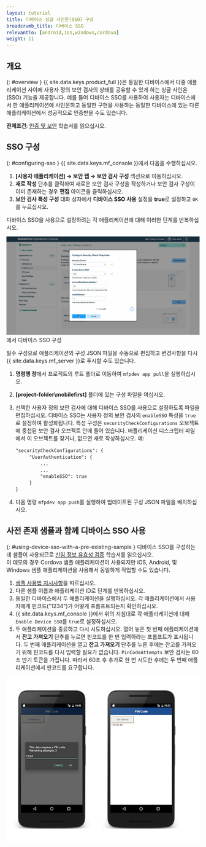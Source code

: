 ```yaml
---
layout: tutorial
title: 디바이스 싱글 사인온(SSO) 구성
breadcrumb_title: 디바이스 SSO
relevantTo: [android,ios,windows,cordova]
weight: 11
---
```

<!-- NLS_CHARSET=UTF-8 -->
## 개요
{: #overview }
{{ site.data.keys.product_full }}은 동일한 디바이스에서 다중 애플리케이션 사이에 사용자 정의 보안 검사의 상태를 공유할 수 있게 하는 싱글 사인온(SSO) 기능을 제공합니다. 예를 들어 디바이스 SSO를 사용하여 사용자는 디바이스에서 한 애플리케이션에 사인온하고 동일한 구현을 사용하는 동일한 디바이스에 있는 다른 애플리케이션에서 성공적으로 인증받을 수도 있습니다. 

**전제조건**: [인증 및 보안](../) 학습서를 읽으십시오.

## SSO 구성
{: #configuring-sso }
{{ site.data.keys.mf_console }}에서 다음을 수행하십시오. 

1. **[사용자 애플리케이션] → 보안 탭 → 보안 검사 구성** 섹션으로 이동하십시오. 
2. **새로 작성** 단추를 클릭하여 새로운 보안 검사 구성을 작성하거나 보안 검사 구성이 이미 존재하는 경우 **편집** 아이콘을 클릭하십시오. 
3. **보안 검사 특성 구성** 대화 상자에서 **디바이스 SSO 사용** 설정을 **true**로 설정하고 `OK`를 누르십시오. 

디바이스 SSO을 사용으로 설정하려는 각 애플리케이션에 대해 이러한 단계를 반복하십시오.

<img class="gifplayer" alt="{{ site.data.keys.mf_console }}" src="enable-device-sso.png"/>에서 디바이스 SSO 구성

필수 구성으로 애플리케이션의 구성 JSON 파일을 수동으로 편집하고 변경사항을 다시 {{ site.data.keys.mf_server }}로 푸시할 수도 있습니다. 

1. **명령행 창**에서 프로젝트의 루트 폴더로 이동하여 `mfpdev app pull`을 실행하십시오. 
2. **[project-folder\mobilefirst]** 폴더에 있는 구성 파일을 여십시오. 
3. 선택한 사용자 정의 보안 검사에 대해 디바이스 SSO를 사용으로 설정하도록 파일을 편집하십시오. 디바이스 SSO는 사용자 정의 보안 검사의 `enableSSO` 특성을 `true`로 설정하여 활성화됩니다. 특성 구성은 `securityCheckConfigurations` 오브젝트에 중첩된 보안 검사 오브젝트 안에 들어 있습니다. 애플리케이션 디스크립터 파일에서 이 오브젝트를 찾거나, 없으면 새로 작성하십시오. 예: 

   ```xml
   "securityCheckConfigurations": {
        "UserAuthentication": {
            ...
            ...
            "enableSSO": true
        }
   }
   ```
   
4. 다음 명령 `mfpdev app push`를 실행하여 업데이트된 구성 JSON 파일을 배치하십시오. 

## 사전 존재 샘플과 함께 디바이스 SSO 사용
{: #using-device-sso-with-a-pre-existing-sample }
디바이스 SSO를 구성하는 데 샘플이 사용되므로 [신임 정보 유효성 검증](../credentials-validation/) 학습서를 읽으십시오.   
이 데모의 경우 Cordova 샘플 애플리케이션이 사용되지만 iOS, Android, 및 Windows 샘플 애플리케이션을 사용해서 동일하게 작업할 수도 있습니다.

1. [샘플 사용법 지시사항](../credentials-validation/javascript/#sample-usage)을 따르십시오.
2. 다른 샘플 이름과 애플리케이션 ID로 단계를 반복하십시오. 
3. 동일한 디바이스에서 두 애플리케이션을 실행하십시오. 각 애플리케이션에서 사용자에게 핀코드("1234")가 어떻게 프롬프트되는지 확인하십시오. 
4. {{ site.data.keys.mf_console }}에서 위의 지침대로 각 애플리케이션에 대해 `Enable Device SSO`를 `true`로 설정하십시오. 
5. 두 애플리케이션을 종료하고 다시 시도하십시오. 열어 놓은 첫 번째 애플리케이션에서 **잔고 가져오기** 단추를 누르면 핀코드를 한 번 입력하라는 프롬프트가 표시됩니다. 두 번째 애플리케이션을 열고 **잔고 가져오기** 단추를 누른 후에는 잔고를 가져오기 위해 핀코드를 다시 입력할 필요가 없습니다.
`PinCodeAttempts` 보안 검사는 60초 만기 토큰을 가집니다. 따라서 60초 후 추가로 한 번 시도한 후에는 두 번째 애플리케이션에서 핀코드를 요구합니다. 

![핀코드 cordova 샘플 애플리케이션](pincode-attempts-cordova.png)
